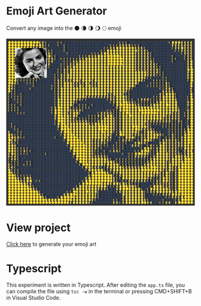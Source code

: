 # Emoji Art Generator

Convert any image into the 🌑 🌘 🌗 🌖 🌕  emoji

![emojiart](docs/images/example.png)

# View project

[Click here](https://kokodoko.github.io/emoji-art/) to generate your emoji art

# Typescript

This experiment is written in Typescript. After editing the `app.ts` file, you can compile the file using `tsc -w` in the terminal or pressing CMD+SHIFT+B in Visual Studio Code.